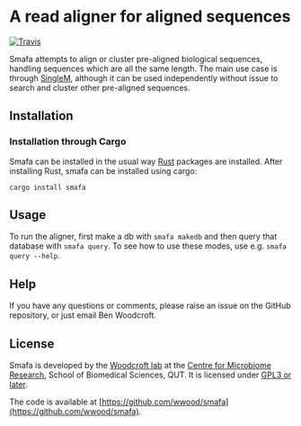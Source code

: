 # A read aligner for aligned sequences

[![Travis](https://img.shields.io/travis/wwood/smafa.svg?style=flat-square)](https://travis-ci.org/wwood/smafa)

Smafa attempts to align or cluster pre-aligned biological sequences, handling
sequences which are all the same length. The main use case is through
[SingleM](https://github.com/wwood/singlem), although it can be used
independently without issue to search and cluster other pre-aligned sequences.

## Installation

### Installation through Cargo

Smafa can be installed in the usual way [Rust](http://rust-lang.org/) packages
are installed. After installing Rust, smafa can be installed using cargo:

```
cargo install smafa
```

## Usage

To run the aligner, first make a db with `smafa makedb` and then query that
database with `smafa query`. To see how to use these modes, use e.g. `smafa
query --help`.

## Help
If you have any questions or comments, please raise an issue on the GitHub
repository, or just email Ben Woodcroft.

## License
Smafa is developed by the [Woodcroft lab](https://research.qut.edu.au/cmr/team/ben-woodcroft/) at the [Centre for Microbiome Research](https://research.qut.edu.au/cmr), School of Biomedical Sciences, QUT. It is licensed under [GPL3 or later](https://gnu.org/licenses/gpl.html).

The code is available at [https://github.com/wwood/smafa](https://github.com/wwood/smafa).

